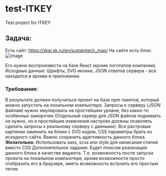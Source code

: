 # test-ITKEY
Test project for ITKEY

## Задача:

Есть сайт: https://skai.sk.ru/en/sustaintech_map/
На сайте есть блок:
![image](https://user-images.githubusercontent.com/27223135/139025849-b41fef79-4a54-4437-a861-35378e39aced.png)

Его нужно воспроизвести на базе React (кроме логотипов компании).
Исходные данные: Шрифты, SVG иконки, JSON ответов сервера - все находится в
архиве в приложении.

### Требования:
В результате должен получиться проект на базе npm пакетов, который можно запустить
на локальном компьютере. Запросы к серверу (JSON файлам) нужно эмулировать на
простейшем уровне, без каких-то особенных заморочек (Отдельный сервер для JSON
файлов поднимать не нужно, но и простейшие изменения настроек должны позволять
сделать запросы к реальному серверу с данными). Все растровые картинки заменить
на блоки с SVG кодом, CSS параметры брать из исходного сайта. Важно сохранить
адаптивность данного блока.
**Желательно:** Использовать sass, scss или style для написания стилей вместо CSS
Дополнительное задание: Будет плюсом реализация данного блока в качестве
виджета. Т.е. возможность после запуска проекта на локальном компьютере, кроме
возможности просто отобразить его в браузере, иметь возможность встроить его
простым тегом <script> (или парой тегов) в любой локальный html файл с сохраненной
страницей другого сайта. Соответственно открыв этот локальный html файл в браузере
мы должны увидеть кроме содержания самого файла еще и рабочий виджет. Виджет
при этом должен адаптировать свои размеры и стили под занимаемое им свободное
место.

### P.S. Точное воспроизведение скролл баров не требуется, достаточно чтобы это не были стандартные полосы прокрутки браузера.
  
### P.P.S. Достаточно воспроизвести этот виджет на одном языке. Но можно добавить поддержку 2х языков рус/англ в json все данные для этого присутствуют. Переключение языка через интерфейс не требуется
